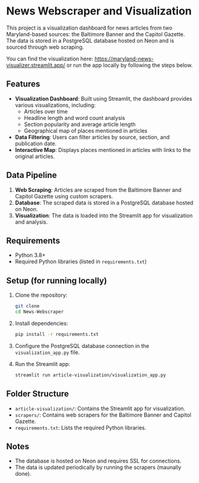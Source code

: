 # News Webscraper and Visualization

This project is a visualization dashboard for news articles from two Maryland-based sources: the Baltimore Banner and the Capitol Gazette. The data is stored in a PostgreSQL database hosted on Neon and is sourced through web scraping.

You can find the visualization here: https://maryland-news-visualizer.streamlit.app/ or run the app locally by following the steps below.

## Features

- **Visualization Dashboard**: Built using Streamlit, the dashboard provides various visualizations, including:
  - Articles over time
  - Headline length and word count analysis
  - Section popularity and average article length
  - Geographical map of places mentioned in articles
- **Data Filtering**: Users can filter articles by source, section, and publication date.
- **Interactive Map**: Displays places mentioned in articles with links to the original articles.

## Data Pipeline

1. **Web Scraping**: Articles are scraped from the Baltimore Banner and Capitol Gazette using custom scrapers.
2. **Database**: The scraped data is stored in a PostgreSQL database hosted on Neon.
3. **Visualization**: The data is loaded into the Streamlit app for visualization and analysis.

## Requirements

- Python 3.8+
- Required Python libraries (listed in `requirements.txt`)

## Setup (for running locally)

1. Clone the repository:
   ```bash
   git clone 
   cd News-Webscraper
   ```

2. Install dependencies:
   ```bash
   pip install -r requirements.txt
   ```

3. Configure the PostgreSQL database connection in the `visualization_app.py` file.

4. Run the Streamlit app:
   ```bash
   streamlit run article-visualization/visualization_app.py
   ```

## Folder Structure

- `article-visualization/`: Contains the Streamlit app for visualization.
- `scrapers/`: Contains web scrapers for the Baltimore Banner and Capitol Gazette.
- `requirements.txt`: Lists the required Python libraries.

## Notes

- The database is hosted on Neon and requires SSL for connections.
- The data is updated periodically by running the scrapers (maunally done).

